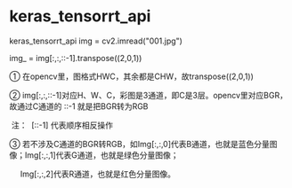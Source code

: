 # keras_tensorrt_api
keras_tensorrt_api
img = cv2.imread("001.jpg")

img_ = img[:,:,::-1].transpose((2,0,1))

① 在opencv里，图格式HWC，其余都是CHW，故transpose((2,0,1))

② img[:,:,::-1]对应H、W、C，彩图是3通道，即C是3层。opencv里对应BGR，故通过C通道的 ::-1 就是把BGR转为RGB

 注：  [::-1] 代表顺序相反操作

③ 若不涉及C通道的BGR转RGB，如Img[:,:,0]代表B通道，也就是蓝色分量图像；Img[:,:,1]代表G通道，也就是绿色分量图像；

     Img[:,:,2]代表R通道，也就是红色分量图像。
